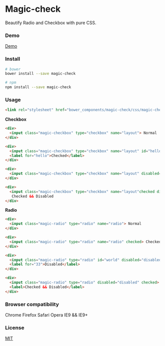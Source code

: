 # Magic-check
Beautify Radio and Checkbox with pure CSS.

### Demo

[Demo](http://forsigner.com/magic-check)

### Install

``` bash
# bower
bower install --save magic-check

# npm
npm install --save magic-check
```

### Usage

```html
<link rel="stylesheet" href="bower_components/magic-check/css/magic-check.css">
```

**Checkbox**

```html
<div>
  <input class="magic-checkbox" type="checkbox" name="layout"> Normal
</div>

<div>
  <input class="magic-checkbox" type="checkbox" name="layout" id="hello" checked="checked">
  <label for="hello">Checked</label>
</div>

<div>
  <input class="magic-checkbox" type="checkbox" name="layout" disabled="disabled"> Disabled
</div>

<div>
  <input class="magic-checkbox" type="checkbox" name="layout"checked disabled="disabled" >
   Checked && Disabled
</div>
```

**Radio**

```html
<div>
  <input class="magic-radio" type="radio" name="radio"> Normal
</div>

<div>
  <input class="magic-radio" type="radio" name="radio" checked> Checked
</div>

<div>
  <input class="magic-radio" type="radio" id="world" disabled="disabled">
  <label for="33">Disabled</label>
</div>

<div>
  <input class="magic-radio" type="radio" disabled="disabled" checked>
  <label>Checked && Disabled</label>
</div>
```

### Browser compatibility

Chrome
Firefox
Safari
Opera
IE9 && IE9+


### License

  [MIT](LICENSE)
